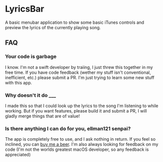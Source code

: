 # LyricsBar
A basic menubar application to show some basic iTunes controls and preview the lyrics of the currently playing song.

## FAQ

### Your code is garbage
I know.  I'm not a swift developer by traiing, I just threw this together in my free time.  If you have code feedback (wether my stuff isn't conventional, inefficient, etc.) please submit a PR.  I'm just trying to learn some new stuff with this app.

### Why doesn't it do ___
I made this so that I could look up the lyrics to the song I'm listening to  while working.  But if you want features, please build it and submit a PR, I will gladly merge things that are of value!

### Is there anything I can do for you, ellman121 senpai?
The app is completely free to use, and I ask nothing in return.  If you feel so inclined, you can [buy me a beer](paypal.me/ellman121).  I'm also always looking for feedback on my code (I'm not the worlds greatest macOS developer, so any feedback is appreciated)
